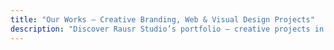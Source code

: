```yaml
---
title: "Our Works — Creative Branding, Web & Visual Design Projects"
description: "Discover Rausr Studio’s portfolio — creative projects in branding, UX/UI, web design, and visual communication crafted with precision and emotion."
---
```

